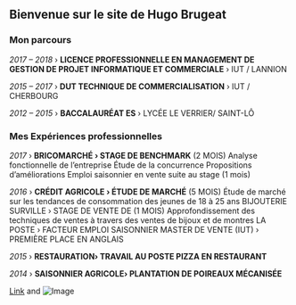 ## Bienvenue sur le site de Hugo Brugeat
### Mon parcours
_2017 – 2018_ › **LICENCE PROFESSIONNELLE EN MANAGEMENT DE GESTION DE PROJET INFORMATIQUE ET COMMERCIALE** › IUT / LANNION

_2015 – 2017_ › **DUT TECHNIQUE DE COMMERCIALISATION** › IUT / CHERBOURG

_2012 – 2015_ › **BACCALAURÉAT ES** › LYCÉE LE VERRIER/ SAINT-LÔ

### Mes Expériences professionnelles

_2017_ › **BRICOMARCHÉ › STAGE DE BENCHMARK** (2 MOIS)
Analyse fonctionnelle de l’entreprise
Étude de la concurrence
Propositions d’améliorations
Emploi saisonnier en vente suite au stage (1 mois)

_2016_ › **CRÉDIT AGRICOLE › ÉTUDE DE MARCHÉ** (5 MOIS)
Étude de marché sur les tendances de consommation des jeunes de 18 à 25 ans
BIJOUTERIE SURVILLE › STAGE DE VENTE DE (1 MOIS)
Approfondissement des techniques de ventes à travers des ventes de bijoux et de
montres
LA POSTE › FACTEUR EMPLOI SAISONNIER
MASTER DE VENTE (IUT) › PREMIÈRE PLACE EN ANGLAIS

_2015_ › **RESTAURATION› TRAVAIL AU POSTE PIZZA EN RESTAURANT**

_2014_ › **SAISONNIER AGRICOLE› PLANTATION DE POIREAUX MÉCANISÉE**



[Link](url) and ![Image](src)
